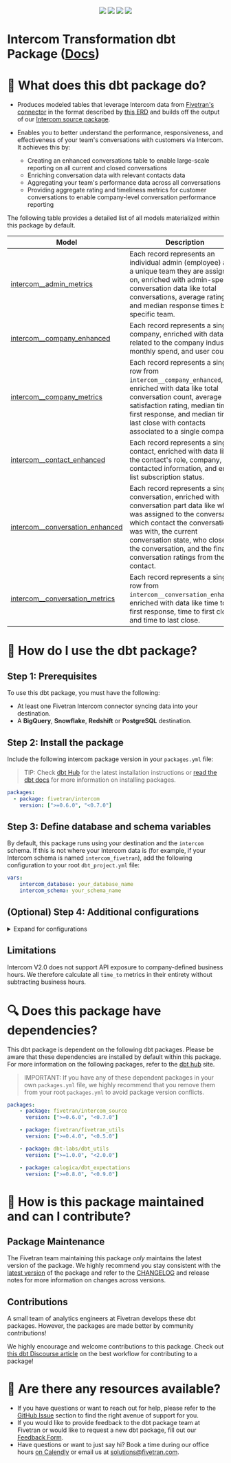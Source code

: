 <p align="center">
    <a alt="License"
        href="https://github.com/fivetran/dbt_intercom/blob/main/LICENSE">
        <img src="https://img.shields.io/badge/License-Apache%202.0-blue.svg" /></a>
    <a alt="dbt-core">
        <img src="https://img.shields.io/badge/dbt_Core™_version->=1.3.0_,<2.0.0-orange.svg" /></a>
    <a alt="Maintained?">
        <img src="https://img.shields.io/badge/Maintained%3F-yes-green.svg" /></a>
    <a alt="PRs">
        <img src="https://img.shields.io/badge/Contributions-welcome-blueviolet" /></a>
</p>


# Intercom Transformation dbt Package ([Docs](https://fivetran.github.io/dbt_intercom/))
# 📣 What does this dbt package do?
- Produces modeled tables that leverage Intercom data from [Fivetran's connector](https://fivetran.com/docs/applications/intercom) in the format described by [this ERD](https://fivetran.com/docs/applications/intercom#schemainformation) and builds off the output of our [Intercom source package](https://github.com/fivetran/dbt_intercom_source).

- Enables you to better understand the performance, responsiveness, and effectiveness of your team's conversations with customers via Intercom. It achieves this by:
  - Creating an enhanced conversations table to enable large-scale reporting on all current and closed conversations
  - Enriching conversation data with relevant contacts data
  - Aggregating your team's performance data across all conversations
  - Providing aggregate rating and timeliness metrics for customer conversations to enable company-level conversation performance reporting

The following table provides a detailed list of all models materialized within this package by default. 

| **Model**                | **Description**                                                                                                                            |
| ------------------------ | ---------------------------------------------------------------------------------------------------------------------------------------------- |
| [intercom__admin_metrics](https://github.com/fivetran/dbt_intercom/blob/main/models/intercom__admin_metrics.sql)                                               | Each record represents an individual admin (employee) and a unique team they are assigned on, enriched with admin-specific conversation data like total conversations, average rating, and median response times by specific team. |
| [intercom__company_enhanced](https://github.com/fivetran/dbt_intercom/blob/main/models/intercom__company_enhanced.sql)                                         | Each record represents a single company, enriched with data related to the company industry, monthly spend, and user count. |
| [intercom__company_metrics](https://github.com/fivetran/dbt_intercom/blob/main/models/intercom__company_metrics.sql)                                           | Each record represents a single row from `intercom__company_enhanced`, enriched with data like total conversation count, average satisfaction rating, median time to first response, and median time to last close with contacts associated to a single company. |
| [intercom__contact_enhanced](https://github.com/fivetran/dbt_intercom/blob/main/models/intercom__contact_enhanced.sql)                                         | Each record represents a single contact, enriched with data like the contact's role, company, last contacted information, and email list subscription status. |
| [intercom__conversation_enhanced](https://github.com/fivetran/dbt_intercom/blob/main/models/intercom__conversation_enhanced.sql)                               | Each record represents a single conversation, enriched with conversation part data like who was assigned to the conversation, which contact the conversation was with, the current conversation state, who closed the conversation, and the final conversation ratings from the contact. |
| [intercom__conversation_metrics](https://github.com/fivetran/dbt_intercom/blob/main/models/intercom__conversation_metrics.sql)                                 | Each record represents a single row from `intercom__conversation_enhanced`, enriched with data like time to first response, time to first close, and time to last close. |

# 🎯 How do I use the dbt package?

## Step 1: Prerequisites
To use this dbt package, you must have the following:

- At least one Fivetran Intercom connector syncing data into your destination.
- A **BigQuery**, **Snowflake**, **Redshift** or **PostgreSQL** destination.

## Step 2: Install the package
Include the following intercom package version in your `packages.yml` file:
> TIP: Check [dbt Hub](https://hub.getdbt.com/) for the latest installation instructions or [read the dbt docs](https://docs.getdbt.com/docs/package-management) for more information on installing packages.
```yaml
packages:
  - package: fivetran/intercom
    version: [">=0.6.0", "<0.7.0"]
```
## Step 3: Define database and schema variables
By default, this package runs using your destination and the `intercom` schema. If this is not where your Intercom data is (for example, if your Intercom schema is named `intercom_fivetran`), add the following configuration to your root `dbt_project.yml` file:

```yml
vars:
    intercom_database: your_database_name
    intercom_schema: your_schema_name
```
## (Optional) Step 4: Additional configurations

<details><summary>Expand for configurations</summary>

### Adding passthrough metrics
If you'd like, you can also add additional columns to the `intercom__company_enhanced` and/or `intercom__contact_enhanced` tables. 
Any columns you pass must be present in the downstream source contact and/or company tables. See 
below for an example of how to configure the passthrough columns in your `dbt_project.yml` file.

```yml
# dbt_project.yml

...
vars:
  intercom__company_history_pass_through_columns: [company_custom_field_1, company_custom_field_2]
  intercom__contact_history_pass_through_columns: [contact_custom_column]
```
This package assumes that you use Intercom's `company tag`, `contact tag`, `contact company`, and `conversation tag`, `team` and `team admin` mapping tables. If you do not use these tables, add the configuration below to your `dbt_project.yml`. By default, these variables are set to `True`:

```yml
# dbt_project.yml

...
vars:
  intercom__using_contact_company: False
  intercom__using_company_tags: False
  intercom__using_contact_tags: False
  intercom__using_conversation_tags: False
  intercom__using_team: False
```

### Changing the build schema
By default this package will build the Intercom staging models within a schema titled (<target_schema> + `_stg_intercom`) and the Intercom final models with a schema titled (<target_schema> + `_intercom`) in your target database. If this is not where you would like your modeled Intercom data to be written to, add the following configuration to your `dbt_project.yml` file:

```yml
# dbt_project.yml

...
models:
  intercom:
    +schema: my_new_schema_name # leave blank for just the target_schema
  intercom_source:
    +schema: my_new_schema_name # leave blank for just the target_schema
```
### Change the source table references
If an individual source table has a different name than the package expects, add the table name as it appears in your destination to the respective variable:

> IMPORTANT: See this project's [`dbt_project.yml`](https://github.com/fivetran/dbt_intercom/blob/main/dbt_project.yml) variable declarations to see the expected names.

```yml
vars:
    intercom_<default_source_table_name>_identifier: your_table_name 
```

</details>

## Limitations
Intercom V2.0 does not support API exposure to company-defined business hours. We therefore calculate all `time_to` metrics in their entirety without subtracting business hours.

# 🔍 Does this package have dependencies?
This dbt package is dependent on the following dbt packages. Please be aware that these dependencies are installed by default within this package. For more information on the following packages, refer to the [dbt hub](https://hub.getdbt.com/) site.
> IMPORTANT: If you have any of these dependent packages in your own `packages.yml` file, we highly recommend that you remove them from your root `packages.yml` to avoid package version conflicts.
    
```yml
packages:
    - package: fivetran/intercom_source
      version: [">=0.6.0", "<0.7.0"]

    - package: fivetran/fivetran_utils
      version: [">=0.4.0", "<0.5.0"]

    - package: dbt-labs/dbt_utils
      version: [">=1.0.0", "<2.0.0"]

    - package: calogica/dbt_expectations
      version: [">=0.8.0", "<0.9.0"]
```
# 🙌 How is this package maintained and can I contribute?
## Package Maintenance
The Fivetran team maintaining this package _only_ maintains the latest version of the package. We highly recommend you stay consistent with the [latest version](https://hub.getdbt.com/fivetran/intercom/latest/) of the package and refer to the [CHANGELOG](https://github.com/fivetran/dbt_intercom/blob/main/CHANGELOG.md) and release notes for more information on changes across versions.

## Contributions
A small team of analytics engineers at Fivetran develops these dbt packages. However, the packages are made better by community contributions! 

We highly encourage and welcome contributions to this package. Check out [this dbt Discourse article](https://discourse.getdbt.com/t/contributing-to-a-dbt-package/657) on the best workflow for contributing to a package!

# 🏪 Are there any resources available?
- If you have questions or want to reach out for help, please refer to the [GitHub Issue](https://github.com/fivetran/dbt_intercom/issues/new/choose) section to find the right avenue of support for you.
- If you would like to provide feedback to the dbt package team at Fivetran or would like to request a new dbt package, fill out our [Feedback Form](https://www.surveymonkey.com/r/DQ7K7WW).
- Have questions or want to just say hi? Book a time during our office hours [on Calendly](https://calendly.com/fivetran-solutions-team/fivetran-solutions-team-office-hours) or email us at solutions@fivetran.com.
